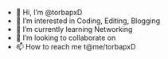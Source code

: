 - 👋 Hi, I’m @torbapxD
- 👀 I’m interested in Coding, Editing, Blogging
- 🌱 I’m currently learning Networking 
- 💞️ I’m looking to collaborate on 
- 📫 How to reach me t@me/torbapxD

<!---
torbapxD/torbapxD is a ✨ special ✨ repository because its `README.md` (this file) appears on your GitHub profile.
You can click the Preview link to take a look at your changes.
--->
